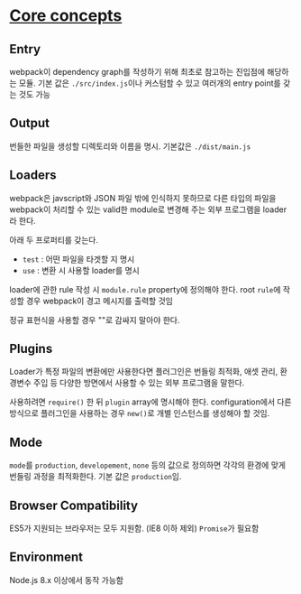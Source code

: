 # [Core concepts](https://webpack.js.org/concepts/)

## Entry
webpack이 dependency graph를 작성하기 위해 최초로 참고하는 진입점에 해당하는 모듈.
기본 값은 `./src/index.js`이나 커스텀할 수 있고 여러개의 entry point를 갖는 것도 가능

## Output
번들한 파일을 생성할 디렉토리와 이름을 명시.
기본값은 `./dist/main.js`

## Loaders
webpack은 javscript와 JSON 파일 밖에 인식하지 못하므로 다른 타입의 파일을 webpack이 처리할 수 있는 valid한 module로 변경해 주는 외부 프로그램을 loader라 한다.

아래 두 프로퍼티를 갖는다.
- `test` : 어떤 파일을 타겟할 지 명시
- `use` : 변환 시 사용할 loader를 명시

loader에 관한 rule 작성 시 `module.rule` property에 정의해야 한다. root `rule`에 작성할 경우 webpack이 경고 메시지를 출력할 것임

정규 표현식을 사용할 경우 ""로 감싸지 말아야 한다.

## Plugins
Loader가 특정 파일의 변환에만 사용한다면 플러그인은 번들링 최적화, 애셋 관리, 환경변수 주입 등 다양한 방면에서 사용할 수 있는 외부 프로그램을 말한다.

사용하려면 `require()` 한 뒤 `plugin` array에 명시해야 한다. configuration에서 다른 방식으로 플러그인을 사용하는 경우 `new()`로 개별 인스턴스를 생성해야 할 것임.

## Mode
`mode`를 `production`, `developement`, `none` 등의 값으로 정의하면 각각의 환경에 맞게 번들링 과정을 최적화한다. 기본 값은 `production`임.

## Browser Compatibility
ES5가 지원되는 브라우저는 모두 지원함. (IE8 이하 제외)
`Promise`가 필요함

## Environment
Node.js 8.x 이상에서 동작 가능함